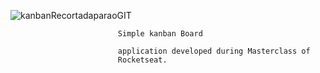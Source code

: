 ![kanbanRecortadaparaoGIT](https://user-images.githubusercontent.com/50759048/90985067-baf4bd80-e54f-11ea-9b85-6b047846bae9.png)

                            Simple kanban Board

                            application developed during Masterclass of
                            Rocketseat.

